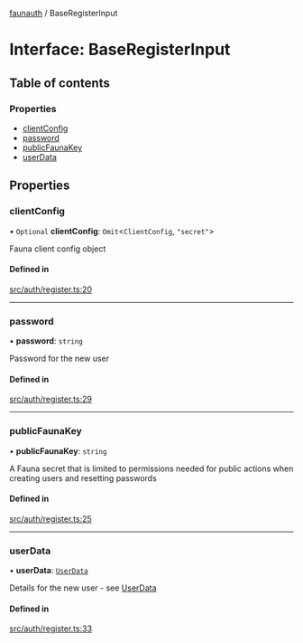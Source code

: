 [faunauth](../index.md) / BaseRegisterInput

# Interface: BaseRegisterInput

## Table of contents

### Properties

- [clientConfig](BaseRegisterInput.md#clientconfig)
- [password](BaseRegisterInput.md#password)
- [publicFaunaKey](BaseRegisterInput.md#publicfaunakey)
- [userData](BaseRegisterInput.md#userdata)

## Properties

### clientConfig

• `Optional` **clientConfig**: `Omit`<`ClientConfig`, ``"secret"``\>

Fauna client config object

#### Defined in

[src/auth/register.ts:20](https://github.com/alexnitta/faunauth/blob/185a6ac/src/auth/register.ts#L20)

___

### password

• **password**: `string`

Password for the new user

#### Defined in

[src/auth/register.ts:29](https://github.com/alexnitta/faunauth/blob/185a6ac/src/auth/register.ts#L29)

___

### publicFaunaKey

• **publicFaunaKey**: `string`

A Fauna secret that is limited to permissions needed for public actions when creating users
and resetting passwords

#### Defined in

[src/auth/register.ts:25](https://github.com/alexnitta/faunauth/blob/185a6ac/src/auth/register.ts#L25)

___

### userData

• **userData**: [`UserData`](UserData.md)

Details for the new user - see [UserData](UserData.md)

#### Defined in

[src/auth/register.ts:33](https://github.com/alexnitta/faunauth/blob/185a6ac/src/auth/register.ts#L33)
